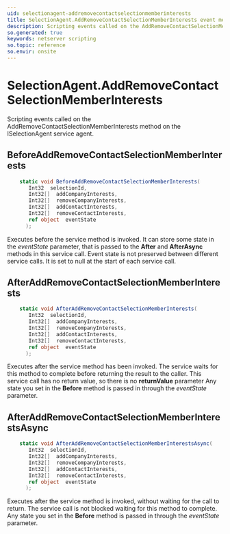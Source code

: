 ```yaml
---
uid: selectionagent-addremovecontactselectionmemberinterests
title: SelectionAgent.AddRemoveContactSelectionMemberInterests event method
description: Scripting events called on the AddRemoveContactSelectionMemberInterests method on the SelectionAgent service agent.
so.generated: true
keywords: netserver scripting
so.topic: reference
so.envir: onsite
---
```

# SelectionAgent.AddRemoveContactSelectionMemberInterests

Scripting events called on the <see cref='M:ISelectionAgent.AddRemoveContactSelectionMemberInterests'>AddRemoveContactSelectionMemberInterests</see> method on the <see cref='ISelectionAgent'>ISelectionAgent</see>  service agent.

## BeforeAddRemoveContactSelectionMemberInterests
```cs
    static void BeforeAddRemoveContactSelectionMemberInterests(
       Int32  selectionId,
       Int32[]  addCompanyInterests,
       Int32[]  removeCompanyInterests,
       Int32[]  addContactInterests,
       Int32[]  removeContactInterests,
       ref object  eventState
      );
```
Executes before the service method is invoked.
It can store some state in the *eventState* parameter, that is passed to the **After** and **AfterAsync** methods in this service call.
Event state is not preserved between different service calls. It is set to null at the start of each service call.
## AfterAddRemoveContactSelectionMemberInterests
```cs
    static void AfterAddRemoveContactSelectionMemberInterests(
       Int32  selectionId,
       Int32[]  addCompanyInterests,
       Int32[]  removeCompanyInterests,
       Int32[]  addContactInterests,
       Int32[]  removeContactInterests,
       ref object  eventState
      );
```
Executes after the service method has been invoked. The service waits for this method to complete before returning the result to the caller.
This service call has no return value, so there is no **returnValue** parameter
Any state you set in the **Before** method is passed in through the *eventState* parameter.
## AfterAddRemoveContactSelectionMemberInterestsAsync
```cs
    static void AfterAddRemoveContactSelectionMemberInterestsAsync(
       Int32  selectionId,
       Int32[]  addCompanyInterests,
       Int32[]  removeCompanyInterests,
       Int32[]  addContactInterests,
       Int32[]  removeContactInterests,
       ref object  eventState
      );
```
Executes after the service method is invoked, without waiting for the call to return.
The service call is not blocked waiting for this method to complete.
Any state you set in the **Before** method is passed in through the *eventState* parameter.


